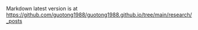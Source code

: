 Markdown latest version is at https://github.com/guotong1988/guotong1988.github.io/tree/main/research/_posts

<meta name="google-site-verification" content="8NeXeopl0Y7RpgHgRilAMtTLuzHTNav3LpL8MA7lj1A" />
